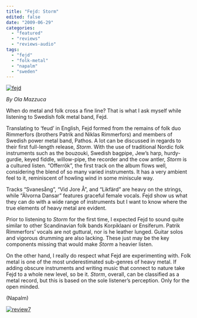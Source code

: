 ```yaml
---
title: "Fejd: Storm"
edited: false
date: "2009-06-29"
categories:
  - "featured"
  - "reviews"
  - "reviews-audio"
tags:
  - "fejd"
  - "folk-metal"
  - "napalm"
  - "sweden"
---
```


[![fejd](http://www.hellbound.ca/wp-content/uploads/2009/06/fejd-300x300.jpg "fejd")](http://www.hellbound.ca/wp-content/uploads/2009/06/fejd.jpg)

_By Ola Mazzuca_

When do metal and folk cross a fine line? That is what I ask myself while listening to Swedish folk metal band, Fejd.

Translating to ‘feud’ in English, Fejd formed from the remains of folk duo Rimmerfors (brothers Patrik and Niklas Rimmerfors) and members of Swedish power metal band, Pathos. A lot can be discussed in regards to their first full-length release, _Storm_. With the use of traditional Nordic folk instruments such as the bouzouki, Swedish bagpipe, Jew’s harp, hurdy-gurdie, keyed fiddle, willow-pipe, the recorder and the cow antler, _Storm_ is a cultured listen. “Offerrök”, the first track on the album flows well, considering the blend of so many varied instruments. It has a very ambient feel to it, reminiscent of howling wind in some miniscule way.

Tracks “Svanesång”, “Vid Jore Å”, and “Likfärd” are heavy on the strings, while “Älvorna Dansar” features graceful female vocals. Fejd show us what they can do with a wide range of instruments but I want to know where the true elements of heavy metal are evident.

Prior to listening to _Storm_ for the first time, I expected Fejd to sound quite similar to other Scandinavian folk bands Korpiklaani or Ensiferum. Patrik Rimmerfors’ vocals are not guttural, nor is he leather lunged. Guitar solos and vigorous drumming are also lacking. These just may be the key components missing that would make _Storm_ a heavier listen.

On the other hand, I really do respect what Fejd are experimenting with. Folk metal is one of the most underestimated sub-genres of heavy metal. If adding obscure instruments and writing music that connect to nature take Fejd to a whole new level, so be it. _Storm_, overall, can be classified as a metal record, but this is based on the sole listener’s perception. Only for the open minded.

(Napalm)

[![review7](http://www.hellbound.ca/wp-content/uploads/2009/06/review76.png "review7")](http://www.hellbound.ca/wp-content/uploads/2009/06/review76.png)
